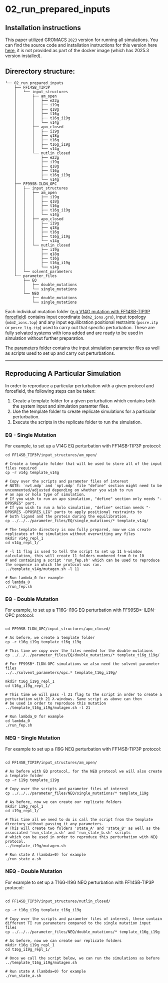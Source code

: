# 02_run_prepared_inputs

## Installation instructions

This paper utilized GROMACS `2023` version for running all simulations. You can find the source code and installation instructions for this version here [here](https://manual.gromacs.org/documentation/2023/download.html), it is not provided as part of the docker image (which has 2025.3 version installed).

## Direrectory structure:
```
└── 02_run_prepared_inputs
    ├── FF14SB_TIP3P
    │   └── input_structures
    │       ├── am_open
    │       │   ├── e23g
    │       │   ├── i19g
    │       │   ├── q18g
    │       │   ├── t16g
    │       │   ├── t16g_i19g
    │       │   └── v14g
    │       ├── apo_closed
    │       │   ├── i19g
    │       │   ├── q18g
    │       │   ├── t16g
    │       │   ├── t16g_i19g
    │       │   └── v14g
    │       └── nutlin_closed
    │           ├── e23g
    │           ├── i19g
    │           ├── q18g
    │           ├── t16g
    │           ├── t16g_i19g
    │           └── v14g
    ├── FF99SB-ILDN_OPC
    │   ├── input_structures
    │   │   ├── am_open
    │   │   │   ├── i19g
    │   │   │   ├── q18g
    │   │   │   ├── t16g
    │   │   │   ├── t16g_i19g
    │   │   │   └── v14g
    │   │   ├── apo_closed
    │   │   │   ├── i19g
    │   │   │   ├── q18g
    │   │   │   ├── t16g
    │   │   │   ├── t16g_i19g
    │   │   │   └── v14g
    │   │   └── nutlin_closed
    │   │       ├── i19g
    │   │       ├── q18g
    │   │       ├── t16g
    │   │       ├── t16g_i19g
    │   │       └── v14g
    │   └── solvent_parameters
    └── parameter_files
        ├── EQ
        │   ├── double_mutations
        │   └── single_mutations
        └── NEQ
            ├── double_mutations
            └── single_mutations
```

Each individual mutation folder ([e.g V14G mutation with FF14SB-TIP3P forcefield](FF14SB_TIP3P/input_structures/am_open/v14g)) contains input coordinate (`mdm2_ions.gro`), input topology (`mdm2_ions.top`) and any input equilibration positional restraints (`posre.itp` or `posre_lig.itp`) used to carry out that specific perturbation. These are fully solvated systems with ions added and are ready to be used in simulation without further preparation.

The [parameters folder](parameter_files/) contains the input simulation parameter files as well as scripts used to set up and carry out perturbations.

___

## Reproducing A Particular Simulation
In order to reproduce a particular perturbation with a given protocol and forcefield, the following steps can be taken:
1. Create a template folder for a given perturbation which contains both the system input and simulation paramter files.
2. Use the template folder to create replicate simulations for a particular perturbation.
3. Execute the scripts in the replicate folder to run the simulation.

### EQ - Single Mutation
For example, to set up a V14G EQ perturbation with FF14SB-TIP3P protocol:
```shell
cd FF14SB_TIP3P/input_structures/am_open/

# Create a template folder that will be used to store all of the input files required
cp -r v14g template_v14g

# Copy over the scripts and parameter files of interest
# NOTE: `nvt.mdp` and `npt.mdp` file "define" section might need to be uncommented/adjusted depending on whether you wish to run
# an apo or holo type of simulation. 
# If you wish to run an apo simulation, "define" section only needs "-DPOSRES" part.
# If you wish to run a holo simulation, "define" section needs "-DPOSRES -DPOSRES_LIG" parts to apply positional restraints to
# both ligand and the protein during the equilibration.
cp ../../../parameter_files/EQ/single_mutations/* template_v14g/

# The template directory is now fully prepared, now we can create replicates of the simulation without overwriting any files
mkdir v14g_repl_1
cd v14g_repl_1/

# -l 11 flag is used to tell the script to set up 11 λ-window calculation, this will create 11 folders numbered from 0 to 10
# and containing a script 'run_fep.sh' which can be used to reproduce the sequence in which the protocol was ran.
../template_v14g/mutagen.sh -l 11

# Run lambda_0 for example
cd lambda_0
./run_fep.sh
```

### EQ - Double Mutation
For example, to set up a T16G-I19G EQ perturbation with FF99SB*-ILDN-OPC protocol:
```shell

cd FF99SB-ILDN_OPC/input_structures/apo_closed/

# As before, we create a template folder
cp -r t16g_i19g template_t16g_i19g

# This time we copy over the files needed for the double mutations
cp ../../../parameter_files/EQ/double_mutations/* template_t16g_i19g/

# For FF99SB*-ILDN-OPC simulations we also need the solvent parameter files
../../solvent_parameters/opc.* template_t16g_i19g/

mkdir t16g_i19g_repl_1
cd t16g_i19g_repl_1/

# This time we will pass -l 21 flag to the script in order to create a perturbation with 21 λ-windows. Same script as above can then
# be used in order to reproduce this mutation
../template_t16g_i19g/mutagen.sh -l 21

# Run lambda_0 for example
cd lambda_0
./run_fep.sh
```

### NEQ - Single Mutation
For example to set up a I19G NEQ perturbation with FF14SB-TIP3P protocol:
```shell

cd FF14SB_TIP3P/input_structures/am_open/

# As before with EQ protocol, for the NEQ protocol we will also create a template folder
cp -r i19g template_i19g

# Copy over the scripts and parameter files of interest
cp ../../../parameter_files/NEQ/single_mutations/* template_i19g

# As before, now we can create our replicate folders
mkdir i19g_repl_1
cd i19g_repl_1/

# This time all we need to do is call the script from the template directory without passing it any parameters.
# This will create two folders 'state_A' and 'state_B' as well as the associated 'run_state_a.sh' and 'run_state_b.sh' scripts
# which can be used in order to reproduce this perturbation with NEQ protocol.
../template_i19g/mutagen.sh

# Run state A (lambda=0) for example
./run_state_a.sh
```

### NEQ - Double Mutation
For example to set up a T16G-I19G NEQ perturbation with FF14SB-TIP3P protocol:
```shell

cd FF14SB_TIP3P/input_structures/nutlin_closed/

cp -r t16g_i19g template_t16g_i19g

# Copy over the scripts and parameter files of interest, these contain different TI run parameters compared to the single mutation input files
cp ../../../parameter_files/NEQ/double_mutations/* template_t16g_i19g

# As before, now we can create our replicate folders
mkdir t16g_i19g_repl_1
cd t16g_i19g_repl_1/

# Once we call the script below, we can run the simulations as before
../template_t16g_i19g/mutagen.sh

# Run state A (lambda=0) for example
./run_state_a.sh
```